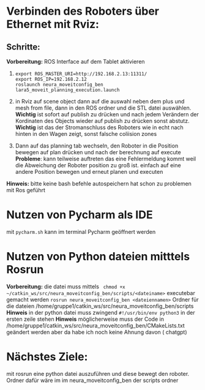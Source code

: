 #  Verbinden des Roboters über Ethernet mit Rviz:

##  Schritte:
 **Vorbereitung:** ROS Interface auf dem Tablet aktivieren
1. `export ROS_MASTER_URI=http://192.168.2.13:11311/` <br/>
   `export ROS_IP=192.168.2.12`<br/>
   `roslaunch neura_moveitconfig_ben  lara5_moveit_planning_execution.launch`<br/>

3. in Rviz auf scene object dann auf die auswahl neben dem plus und mesh from file, dann in den ROS ordner und die STL datei auswählen.<br/>
   **Wichtig** ist sofort auf publish zu drücken und nach jedem Verändern der Kordinaten des Objects wieder auf publish zu drücken sonst abstutz. <br/>
    **Wichtig** ist das der Stromanschluss des Roboters wie in echt nach hinten in den Wagen zeigt, sonst falsche coliision zones

4.  Dann auf das planning tab wechseln,  den Roboter in die Position bewegen auf plan drücken und nach der berechnung auf execute<br/>
     **Probleme**: kann teilweise auftreten das eine Fehlermeldung kommt weil die Abweichung der Roboter position zu groß ist.
		einfach auf eine andere Position bewegen und erneut planen und executen

**Hinweis:** bitte keine bash befehle autospeichern hat schon zu problemen mit Ros geführt

# Nutzen von Pycharm als IDE
mit `pycharm.sh` kann im terminal Pycharm geöffnert werden

# Nutzen von Python dateien mitttels Rosrun
**Vorbereitung:** die datei muss mittels ` chmod +x ~/catkin_ws/src/neura_moveitconfig_ben/scripts/<dateiname>` executebar gemacht werden
`rosrun neura_moveitconfig_ben <dateiennamen>` Ordner für die dateien /home/gruppe1/catkin_ws/src/neura_moveitconfig_ben/scripts
**Hinweis** in der python datei muss zwingend `#!/usr/bin/env python3` in der ersten zeile stehen 
**Hinweis** möglicherweise muss der Code in /home/gruppe1/catkin_ws/src/neura_moveitconfig_ben/CMakeLists.txt geändert werden aber da habe ich noch keine Ahnung davon ( chatgpt)

# Nächstes Ziele: 
 mit rosrun eine python datei auszuführen und diese bewegt den roboter. Ordner dafür wäre im im neura_moveitconfig_ben der scripts ordner
